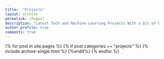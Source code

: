 ```yaml
---
title:  "Projects"
layout: archive
permalink: /Pages/
description: "Latest Tech and Machine Learning Projects With a bit of Data Science as well"
author_profile: true
comments: true
---
```


{% for post in site.pages %}
    {% if post.categories == "projects" %}
        {% include archive-single.html %}
    {%endif%}
{% endfor %}